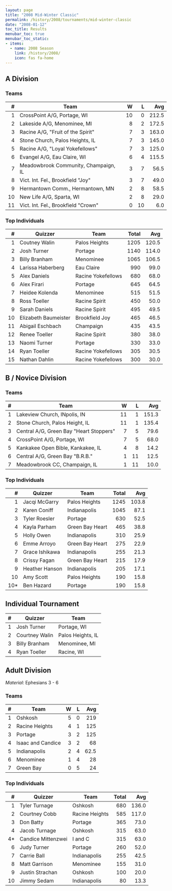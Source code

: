 ```yaml
---
layout: page
title: "2008 Mid-Winter Classic"
permalink: /history/2008/tournaments/mid-winter-classic
date: "2008-01-12"
toc_title: Results
menubar_toc: true
menubar_toc_static:
- items:
  - name: 2008 Season
    link: /history/2008/
    icon: fas fa-home
---
```


## A Division

### Teams

|    # | Team                                 |    W |    L |   Avg |
| ---: | ------------------------------------ | ---: | ---: | ----: |
|    1 | CrossPoint A/G, Portage, WI          |   10 |    0 | 212.5 |
|    2 | Lakeside A/G, Menominee, MI          |    8 |    2 | 172.5 |
|    3 | Racine A/G, "Fruit of the Spirit"    |    7 |    3 | 163.0 |
|    4 | Stone Church, Palos Heights, IL      |    7 |    3 | 145.0 |
|    5 | Racine A/G, "Loyal Yokefellows"      |    7 |    3 | 125.0 |
|    6 | Evangel A/G, Eau Claire, WI          |    6 |    4 | 115.5 |
|    7 | Meadowbrook Community, Champaign, IL |    3 |    7 |  56.5 |
|    8 | Vict. Int. Fel., Brookfield "Joy"    |    3 |    7 |  49.0 |
|    9 | Hermantown Comm., Hermantown, MN     |    2 |    8 |  58.5 |
|   10 | New Life A/G, Sparta, WI             |    2 |    8 |  29.0 |
|   11 | Vict. Int. Fel., Brookfield "Crown"  |    0 |   10 |   6.0 |

### Top Individuals

|    # | Quizzer              | Team               | Total |   Avg |
| ---: | -------------------- | ------------------ | ----: | ----: |
|    1 | Coutney Walin        | Palos Heights      |  1205 | 120.5 |
|    2 | Josh Turner          | Portage            |  1140 | 114.0 |
|    3 | Billy Branham        | Menominee          |  1065 | 106.5 |
|    4 | Larissa Haberberg    | Eau Claire         |   990 |  99.0 |
|    5 | Alex Daniels         | Racine Yokefellows |   680 |  68.0 |
|    6 | Alex Firari          | Portage            |   645 |  64.5 |
|    7 | Heidee Kolenda       | Menominee          |   515 |  51.5 |
|    8 | Ross Toeller         | Racine Spirit      |   450 |  50.0 |
|    9 | Sarah Daniels        | Racine Spirit      |   495 |  49.5 |
|   10 | Elizabeth Baumeister | Brookfield Joy     |   465 |  46.5 |
|   11 | Abigail Eschbach     | Champaign          |   435 |  43.5 |
|   12 | Renee Toeller        | Racine Spirit      |   380 |  38.0 |
|   13 | Naomi Turner         | Portage            |   330 |  33.0 |
|   14 | Ryan Toeller         | Racine Yokefellows |   305 |  30.5 |
|   15 | Nathan Dahlin        | Racine Yokefellows |   300 |  30.0 |

## B / Novice Division

### Teams

|    # | Team                                    |    W |    L |   Avg |
| ---: | --------------------------------------- | ---: | ---: | ----: |
|    1 | Lakeview Church, INpolis, IN            |   11 |    1 | 151.3 |
|    2 | Stone Church, Palos Height, IL          |   11 |    1 | 135.4 |
|    3 | Central A/G, Green Bay "Heart Stoppers" |    7 |    5 |  79.6 |
|    4 | CrossPoint A/G, Portage, WI             |    7 |    5 |  68.0 |
|    5 | Kankakee Open Bible, Kankakee, IL       |    4 |    8 |  14.2 |
|    6 | Central A/G, Green Bay "B.R.B."         |    1 |   11 |  12.5 |
|    7 | Meadowbrook CC, Champaign, IL           |    1 |   11 |  10.0 |

### Top Individuals

|    # | Quizzer        | Team            | Total |   Avg |
| ---: | -------------- | --------------- | ----: | ----: |
|    1 | Jacqi McGarry  | Palos Heights   |  1245 | 103.8 |
|    2 | Karen Coniff   | Indianapolis    |  1045 |  87.1 |
|    3 | Tyler Roesler  | Portage         |   630 |  52.5 |
|    4 | Kayla Parham   | Green Bay Heart |   465 |  38.8 |
|    5 | Holly Owen     | Indianapolis    |   310 |  25.9 |
|    6 | Emme Arroyo    | Green Bay Heart |   275 |  22.9 |
|    7 | Grace Ishikawa | Indianapolis    |   255 |  21.3 |
|    8 | Crissy Fagan   | Green Bay Heart |   215 |  17.9 |
|    9 | Heather Hanson | Indianapolis    |   205 |  17.1 |
|   10 | Amy Scott      | Palos Heights   |   190 |  15.8 |
|  10* | Ben Hazard     | Portage         |   190 |  15.8 |

## Individual Tournament

|    # | Quizzer        | Team              |
| ---: | -------------- | ----------------- |
|    1 | Josh Turner    | Portage, WI       |
|    2 | Courtney Walin | Palos Heights, IL |
|    3 | Billy Branham  | Menominee, MI     |
|    4 | Ryan Toeller   | Racine, WI        |

## Adult Division

*Material*: Ephesians 3 - 6

### Teams

|    # | Team              |    W |    L |  Avg |
| ---: | ----------------- | ---: | ---: | ---: |
|    1 | Oshkosh           |    5 |    0 |  219 |
|    2 | Racine Heights    |    4 |    1 |  125 |
|    3 | Portage           |    3 |    2 |  125 |
|    4 | Isaac and Candice |    3 |    2 |   68 |
|    5 | Indianapolis      |    2 |    4 | 62.5 |
|    6 | Menominee         |    1 |    4 |   28 |
|    7 | Green Bay         |    0 |    5 |   24 |

### Top Individuals

|    # | Quizzer            | Team           | Total |   Avg |
| ---: | ------------------ | -------------- | ----: | ----: |
|    1 | Tyler Turnage      | Oshkosh        |   680 | 136.0 |
|    2 | Courtney Cobb      | Racine Heights |   585 | 117.0 |
|    3 | Don Batty          | Portage        |   365 |  73.0 |
|    4 | Jacob Turnage      | Oshkosh        |   315 |  63.0 |
|   4* | Candice Mittenzwei | I and C        |   315 |  63.0 |
|    6 | Judy Turner        | Portage        |   260 |  52.0 |
|    7 | Carrie Ball        | Indianapolis   |   255 |  42.5 |
|    8 | Matt Garrison      | Menominee      |   155 |  31.0 |
|    9 | Justin Strachan    | Oshkosh        |   100 |  20.0 |
|   10 | Jimmy Sedam        | Indianapolis   |    80 |  13.3 |

